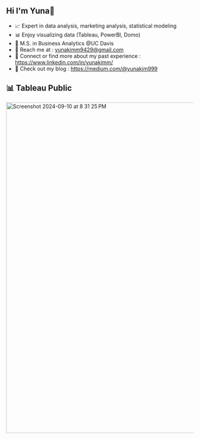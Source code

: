 ## Hi I'm Yuna👋 

- 📈 Expert in data analysis, marketing analysis, statistical modeling
- 📊 Enjoy visualizing data (Tableau, PowerBI, Domo)
- 👯 M.S. in Business Analytics @UC Davis
- 📧 Reach me at : yunakimm9429@gmail.com
- 🤝 Connect or find more about my past experience : https://www.linkedin.com/in/yunakimm/
- 💌 Check out my blog : https://medium.com/@yunakim999

## 📊 Tableau Public
<img width="887" alt="Screenshot 2024-09-10 at 8 31 25 PM" src="https://github.com/user-attachments/assets/ebd7adf9-229b-41b3-9248-a321d53b6ec9">

